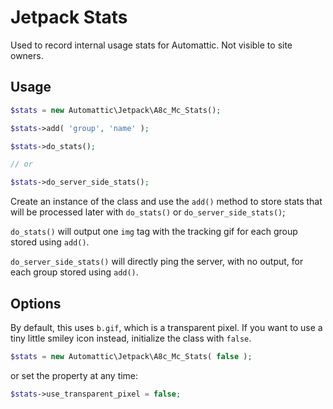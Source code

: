 # Jetpack Stats

Used to record internal usage stats for Automattic. Not visible to site owners.

## Usage

```php
$stats = new Automattic\Jetpack\A8c_Mc_Stats();

$stats->add( 'group', 'name' );

$stats->do_stats();

// or

$stats->do_server_side_stats();

```

Create an instance of the class and use the `add()` method to store stats that will be processed later with `do_stats()` or `do_server_side_stats()`;

`do_stats()` will output one `img` tag with the tracking gif for each group stored using `add()`.

`do_server_side_stats()` will directly ping the server, with no output, for each group stored using `add()`.

## Options

By default, this uses `b.gif`, which is a transparent pixel. If you want to use a tiny little smiley icon instead, initialize the class with `false`.

```php
$stats = new Automattic\Jetpack\A8c_Mc_Stats( false );
```

or set the property at any time:
```php
$stats->use_transparent_pixel = false;
```
